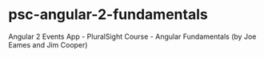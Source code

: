# psc-angular-2-fundamentals
Angular 2 Events App - PluralSight Course - Angular Fundamentals (by Joe Eames and Jim Cooper)
